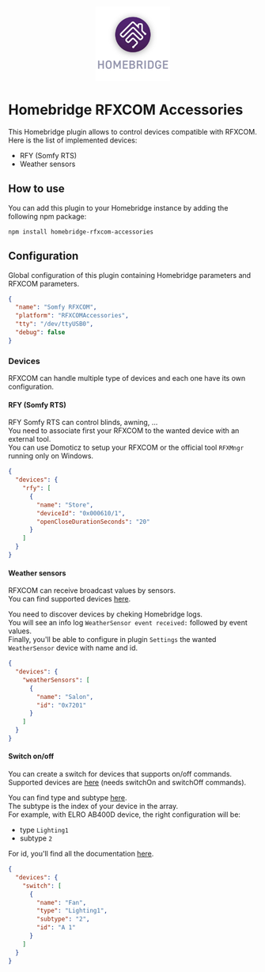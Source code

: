 <p align="center">
    <img src="https://github.com/homebridge/branding/raw/master/logos/homebridge-wordmark-logo-vertical.png" width="150">
</p>

# Homebridge RFXCOM Accessories

This Homebridge plugin allows to control devices compatible with RFXCOM.\
Here is the list of implemented devices:

- RFY (Somfy RTS)
- Weather sensors

## How to use

You can add this plugin to your Homebridge instance by adding the following npm package:

```
npm install homebridge-rfxcom-accessories
```

## Configuration

Global configuration of this plugin containing Homebridge parameters and RFXCOM parameters.

```json
{
  "name": "Somfy RFXCOM",
  "platform": "RFXCOMAccessories",
  "tty": "/dev/ttyUSB0",
  "debug": false
}
```

### Devices

RFXCOM can handle multiple type of devices and each one have its own configuration.

#### RFY (Somfy RTS)

RFY Somfy RTS can control blinds, awning, ...\
You need to associate first your RFXCOM to the wanted device with an external tool.\
You can use Domoticz to setup your RFXCOM or the official tool `RFXMngr` running only on Windows.

```json
{
  "devices": {
    "rfy": [
      {
        "name": "Store",
        "deviceId": "0x000610/1",
        "openCloseDurationSeconds": "20"
      }
    ]
  }
}
```

#### Weather sensors

RFXCOM can receive broadcast values by sensors.\
You can find supported devices [here](http://www.rfxcom.com/oregon/en).

You need to discover devices by cheking Homebridge logs.\
You will see an info log `WeatherSensor event received:` followed by event values.\
Finally, you'll be able to configure in plugin `Settings` the wanted `WeatherSensor` device with name and id.

```json
{
  "devices": {
    "weatherSensors": [
      {
        "name": "Salon",
        "id": "0x7201"
      }
    ]
  }
}
```

#### Switch on/off

You can create a switch for devices that supports on/off commands.\
Supported devices are [here](https://github.com/rfxcom/node-rfxcom/blob/master/DeviceCommands.md) (needs switchOn and switchOff commands).

You can find type and subtype [here](https://github.com/rfxcom/node-rfxcom/blob/master/lib/index.js#L148).\
The subtype is the index of your device in the array.\
For example, with ELRO AB400D device, the right configuration will be:

- type `Lighting1`
- subtype `2`

For id, you'll find all the documentation [here](http://www.rfxcom.com/WebRoot/StoreNL2/Shops/78165469/MediaGallery/Downloads/RFXtrx_User_Guide.pdf).

```json
{
  "devices": {
    "switch": [
      {
        "name": "Fan",
        "type": "Lighting1",
        "subtype": "2",
        "id": "A 1"
      }
    ]
  }
}
```
